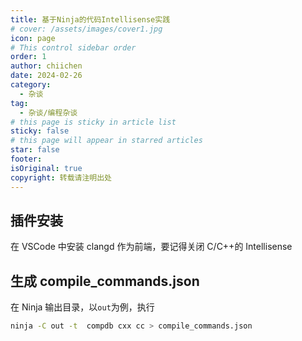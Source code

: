 ```yaml
---
title: 基于Ninja的代码Intellisense实践
# cover: /assets/images/cover1.jpg
icon: page
# This control sidebar order
order: 1
author: chiichen
date: 2024-02-26
category:
  - 杂谈
tag:
  - 杂谈/编程杂谈
# this page is sticky in article list
sticky: false
# this page will appear in starred articles
star: false
footer:
isOriginal: true
copyright: 转载请注明出处
---
```


## 插件安装

在 VSCode 中安装 clangd 作为前端，要记得关闭 C/C++的 Intellisense

## 生成 compile_commands.json

在 Ninja 输出目录，以`out`为例，执行

```bash
ninja -C out -t  compdb cxx cc > compile_commands.json
```
